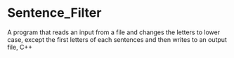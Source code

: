 # Sentence_Filter
A program that reads an input from a file and changes the letters to lower case, except the first letters of each sentences and then writes to an output file, C++
